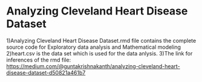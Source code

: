 # Analyzing Cleveland Heart Disease Dataset

1)Analyzing Cleveland Heart Disease Dataset.rmd file contains the complete source code for Exploratory data analysis and Mathematical modeling
2)heart.csv is the data set which is used for the data anlysis.
3)The link for inferences of the rmd file: https://medium.com/@guntakrishnakanth/analyzing-cleveland-heart-disease-dataset-d50821a461b7
